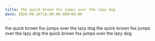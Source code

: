 ```yaml
---
title: the quick brown fox jumps over the lazy dog
date: 2020-09-26T16:00:00.000+00:00
---
```



the quick brown fox jumps over the lazy dog
the quick brown fox jumps over the lazy dog
the quick brown fox jumps over the lazy dog
